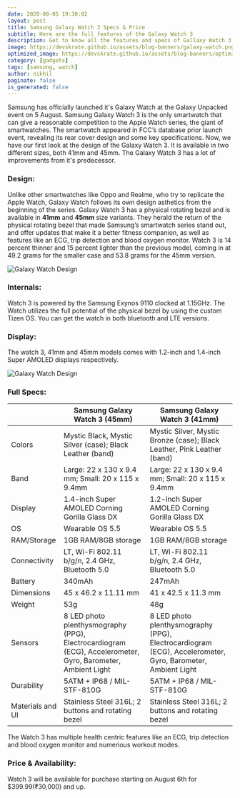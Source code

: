 ```yaml
---
date: 2020-08-05 19:30:02
layout: post
title: Samsung Galaxy Watch 3 Specs & Price
subtitle: Here are the full features of the Galaxy Watch 3
description: Get to know all the features and specs of Gallaxy Watch 3
image: https://devskrate.github.io/assets/blog-banners/galaxy-watch.png
optimized_image: https://devskrate.github.io/assets/blog-banners/optimized/galaxy-watch.webp
category: [gadgets]
tags: [samsung, watch]
author: nikhil
paginate: false
is_generated: false
---
```


Samsung has officially launched it's Galaxy Watch at the Galaxy Unpacked event on 5 August. Samsung Galaxy Watch 3 is the only smartwatch that can give a reasonable competition to the Apple Watch series, the giant of smartwatches. The smartwatch appeared in FCC’s database prior launch event, revealing its rear cover design and some key specifications. Now, we have our first look at the design of the Galaxy Watch 3. It is available in two different sizes, both 41mm and 45mm. The Galaxy Watch 3 has a lot of improvements from it's predecessor.

### Design:

Unlike other smartwatches like Oppo and Realme, who try to replicate the Apple Watch, Galaxy Watch follows its own design asthetics from the beginning of the series. Galaxy Watch 3 has a physical rotating bezel and is available in **41mm** and **45mm** size variants. They herald the return of the physical rotating bezel that made Samsung’s smartwatch series stand out, and offer updates that make it a better fitness companion, as well as features like an ECG, trip detection and blood oxygen monitor. Watch 3 is 14 percent thinner and 15 percent lighter than the previous model, coming in at 49.2 grams for the smaller case and 53.8 grams for the 45mm version.

![Galaxy Watch Design](https://devskrate.github.io/assets/images/samsung/galaxy-watch-design.webp)

### Internals:

Watch 3 is powered by the Samsung Exynos 9110 clocked at 1.15GHz. The Watch utilizes the full potential of the physical bezel by using the custom Tizen OS. You can get the watch in both bluetooth and LTE versions.

### Display:

The watch 3, 41mm and 45mm models comes with 1.2-inch and 1.4-inch Super AMOLED displays respectively.

![Galaxy Watch Design](https://devskrate.github.io/assets/images/samsung/watch-display.png)

### Full Specs:

|                  | Samsung Galaxy Watch 3 (45mm)                                                                              | Samsung Galaxy Watch 3 (41mm)                                                                              |
| ---------------- | ---------------------------------------------------------------------------------------------------------- | ---------------------------------------------------------------------------------------------------------- |
| Colors           | Mystic Black, Mystic Silver (case); Black Leather (band)                                                   | Mystic Silver, Mystic Bronze (case); Black Leather, Pink Leather (band)                                    |
| Band             | Large: 22 x 130 x 9.4 mm; Small: 20 x 115 x 9.4mm                                                          | Large: 22 x 130 x 9.4 mm; Small: 20 x 115 x 9.4mm                                                          |
| Display          | 1.4-inch Super AMOLED Corning Gorilla Glass DX                                                             | 1.2-inch Super AMOLED Corning Gorilla Glass DX                                                             |
| OS               | Wearable OS 5.5                                                                                            | Wearable OS 5.5                                                                                            |
| RAM/Storage      | 1GB RAM/8GB storage                                                                                        | 1GB RAM/8GB storage                                                                                        |
| Connectivity     | LT, Wi-Fi 802.11 b/g/n, 2.4 GHz, Bluetooth 5.0                                                             | LT, Wi-Fi 802.11 b/g/n, 2.4 GHz, Bluetooth 5.0                                                             |
| Battery          | 340mAh                                                                                                     | 247mAh                                                                                                     |
| Dimensions       | 45 x 46.2 x 11.11 mm                                                                                       | 41 x 42.5 x 11.3 mm                                                                                        |
| Weight           | 53g                                                                                                        | 48g                                                                                                        |
| Sensors          | 8 LED photo plenthysmography (PPG), Electrocardiogram (ECG), Accelerometer, Gyro, Barometer, Ambient Light | 8 LED photo plenthysmography (PPG), Electrocardiogram (ECG), Accelerometer, Gyro, Barometer, Ambient Light |
| Durability       | 5ATM + IP68 / MIL-STF-810G                                                                                 | 5ATM + IP68 / MIL-STF-810G                                                                                 |
| Materials and UI | Stainless Steel 316L; 2 buttons and rotating bezel                                                         | Stainless Steel 316L; 2 buttons and rotating bezel                                                         |

The Watch 3 has multiple health centric features like an ECG, trip detection and blood oxygen monitor and numerious workout modes.

### Price & Availability:

Watch 3 will be available for purchase starting on August 6th for \$399.99(₹30,000) and up.
